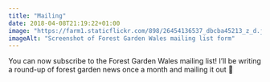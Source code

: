 ```yaml
---
title: "Mailing"
date: 2018-04-08T21:19:22+01:00
image: "https://farm1.staticflickr.com/898/26454136537_dbcba45213_z_d.jpg"
imageAlt: "Screenshot of Forest Garden Wales mailing list form"
---
```


You can now subscribe to the Forest Garden Wales mailing list! I’ll be writing a round-up of forest garden news once a month and mailing it out 🙂
